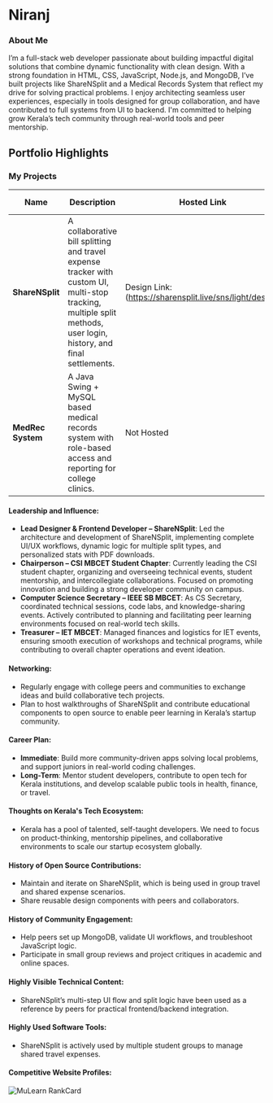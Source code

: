 # Niranj

### About Me

I’m a full-stack web developer passionate about building impactful digital solutions that combine dynamic functionality with clean design. With a strong foundation in HTML, CSS, JavaScript, Node.js, and MongoDB, I’ve built projects like ShareNSplit and a Medical Records System that reflect my drive for solving practical problems. I enjoy architecting seamless user experiences, especially in tools designed for group collaboration, and have contributed to full systems from UI to backend. I'm committed to helping grow Kerala’s tech community through real-world tools and peer mentorship.

## Portfolio Highlights

### My Projects

| Name                | Description                                                               | Hosted Link                              | Repo Link                                                      |
|---------------------|---------------------------------------------------------------------------|------------------------------------------|----------------------------------------------------------------|
| **ShareNSplit**  | A collaborative bill splitting and travel expense tracker with custom UI, multi-stop tracking, multiple split methods, user login, history, and final settlements. | Design Link: (https://sharensplit.live/sns/light/design) | [Project Repo](https://github.com/niranj-r/sharensplit/tree/main/noo_err) |
| **MedRec System**  | A Java Swing + MySQL based medical records system with role-based access and reporting for college clinics. | Not Hosted | [Project Repo](https://github.com/niranj-r/medical_records) |

#### Leadership and Influence:

- **Lead Designer & Frontend Developer – ShareNSplit**: Led the architecture and development of ShareNSplit, implementing complete UI/UX workflows, dynamic logic for multiple split types, and personalized stats with PDF downloads.
- **Chairperson – CSI MBCET Student Chapter**: Currently leading the CSI student chapter, organizing and overseeing technical events, student mentorship, and intercollegiate collaborations. Focused on promoting innovation and building a strong developer community on campus.
- **Computer Science Secretary – IEEE SB MBCET**: As CS Secretary, coordinated technical sessions, code labs, and knowledge-sharing events. Actively contributed to planning and facilitating peer learning environments focused on real-world tech skills.
- **Treasurer – IET MBCET**: Managed finances and logistics for IET events, ensuring smooth execution of workshops and technical programs, while contributing to overall chapter operations and event ideation.


#### Networking:

- Regularly engage with college peers and communities to exchange ideas and build collaborative tech projects.
- Plan to host walkthroughs of ShareNSplit and contribute educational components to open source to enable peer learning in Kerala’s startup community.

#### Career Plan:

- **Immediate**: Build more community-driven apps solving local problems, and support juniors in real-world coding challenges.
- **Long-Term**: Mentor student developers, contribute to open tech for Kerala institutions, and develop scalable public tools in health, finance, or travel.

#### Thoughts on Kerala's Tech Ecosystem:

- Kerala has a pool of talented, self-taught developers. We need to focus on product-thinking, mentorship pipelines, and collaborative environments to scale our startup ecosystem globally.

#### History of Open Source Contributions:

- Maintain and iterate on ShareNSplit, which is being used in group travel and shared expense scenarios.
- Share reusable design components with peers and collaborators.

#### History of Community Engagement:

- Help peers set up MongoDB, validate UI workflows, and troubleshoot JavaScript logic.
- Participate in small group reviews and project critiques in academic and online spaces.

#### Highly Visible Technical Content:

- ShareNSplit’s multi-step UI flow and split logic have been used as a reference by peers for practical frontend/backend integration.

#### Highly Used Software Tools:

- ShareNSplit is actively used by multiple student groups to manage shared travel expenses.

#### Competitive Website Profiles:
![MuLearn RankCard](https://cdn.discordapp.com/attachments/789476711867088967/1375874180159115426/rank.png?ex=6833462f&is=6831f4af&hm=49a1da29b96b85a729d2a9ceea7bc2c4c9e7295b9425c625109cc9eba57d2ff9&)

